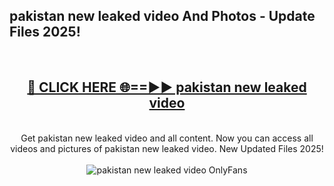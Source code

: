 <h2>pakistan new leaked video And Photos - Update Files 2025!</h2>
<br>
<div align="center">
<h2><a href="https://betterlinks.top/A2PfLJ" rel="nofollow">🔴 CLICK HERE 🌐==►► pakistan new leaked video</a></h2>
<br>
Get pakistan new leaked video and all content. Now you can access all videos and pictures of pakistan new leaked video. New Updated Files 2025!
<br>
<br>
<a href="https://betterlinks.top/A2PfLJ" rel="nofollow" data-target="animated-image.originalLink"><img src="https://i.imgur.com/dJHk4Zq.gif" alt="pakistan new leaked video OnlyFans" style="max-width: 100%; display: inline-block;" data-target="animated-image.originalImage"></a>
</div>
<br>